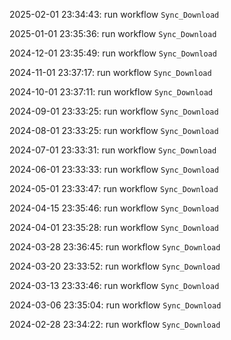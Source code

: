 2025-02-01 23:34:43: run workflow `Sync_Download` 

2025-01-01 23:35:36: run workflow `Sync_Download` 

2024-12-01 23:35:49: run workflow `Sync_Download` 

2024-11-01 23:37:17: run workflow `Sync_Download` 

2024-10-01 23:37:11: run workflow `Sync_Download` 

2024-09-01 23:33:25: run workflow `Sync_Download` 

2024-08-01 23:33:25: run workflow `Sync_Download` 

2024-07-01 23:33:31: run workflow `Sync_Download` 

2024-06-01 23:33:33: run workflow `Sync_Download` 

2024-05-01 23:33:47: run workflow `Sync_Download` 

2024-04-15 23:35:46: run workflow `Sync_Download` 

2024-04-01 23:35:28: run workflow `Sync_Download` 

2024-03-28 23:36:45: run workflow `Sync_Download` 

2024-03-20 23:33:52: run workflow `Sync_Download` 

2024-03-13 23:33:46: run workflow `Sync_Download` 

2024-03-06 23:35:04: run workflow `Sync_Download` 

2024-02-28 23:34:22: run workflow `Sync_Download` 


